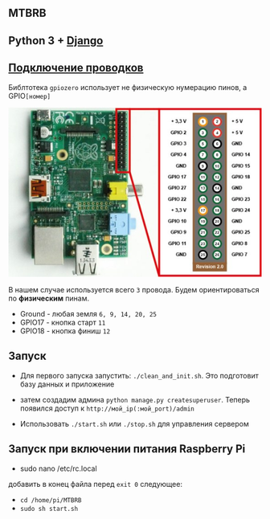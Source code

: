 ## MTBRB
Python 3 + [Django](https://www.djangoproject.com)
---


[Подключение проводков](https://gpiozero.readthedocs.io/en/stable/recipes.html)
---
Библтотека `gpiozero` использует не физическую нумерацию пинов, а GPIO```[номер]```

![alt text](Raspberry-pi-pinout.jpg "Logo Title Text 1")


В нашем случае используется всего ``3`` провода.
Будем ориентироваться по **физическим** пинам.
* Ground - любая земля ```6, 9, 14, 20, 25```
* GPIO17 - кнопка старт ```11```
* GPIO18 - кнопка финиш ```12```

Запуск
---
* Для первого запуска запустить: `./clean_and_init.sh`.
 Это подготовит базу данных и приложение
 
* затем создадим админа `python manage.py createsuperuser`. 
Теперь появился доступ к `http://мой_ip(:мой_port)/admin` 

*  Использовать `./start.sh` или `./stop.sh` для управления сервером

Запуск при включении питания Raspberry Pi
---
* sudo nano /etc/rc.local

добавить в конец файла перед ``exit 0`` следующее:
* `cd /home/pi/MTBRB`
* `sudo sh start.sh`